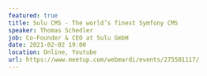 ```yaml
---
featured: true
title: Sulu CMS - The world’s finest Symfony CMS
speaker: Thomas Schedler
job: Co-Founder & CEO at Sulu GmbH 
date: 2021-02-02 19:00
location: Online, Youtube
url: https://www.meetup.com/webmardi/events/275501117/
---
```

